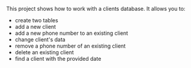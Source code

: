 This project shows how to work with a clients database. It allows you to:
- create two tables
- add a new client
- add a new phone number to an existing client
- change client's data
- remove a phone number of an existing client
- delete an existing client
- find a client with the provided date
